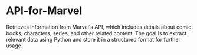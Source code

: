 # API-for-Marvel
Retrieves information from Marvel's API, which includes details about comic books, characters, series, and other related content. The goal is to extract relevant data using Python and store it in a structured format for further usage.
